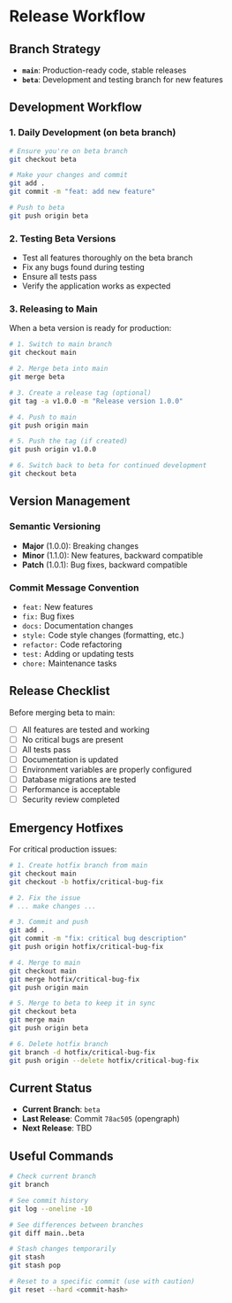 # Release Workflow

## Branch Strategy

- **`main`**: Production-ready code, stable releases
- **`beta`**: Development and testing branch for new features

## Development Workflow

### 1. Daily Development (on beta branch)
```bash
# Ensure you're on beta branch
git checkout beta

# Make your changes and commit
git add .
git commit -m "feat: add new feature"

# Push to beta
git push origin beta
```

### 2. Testing Beta Versions
- Test all features thoroughly on the beta branch
- Fix any bugs found during testing
- Ensure all tests pass
- Verify the application works as expected

### 3. Releasing to Main

When a beta version is ready for production:

```bash
# 1. Switch to main branch
git checkout main

# 2. Merge beta into main
git merge beta

# 3. Create a release tag (optional)
git tag -a v1.0.0 -m "Release version 1.0.0"

# 4. Push to main
git push origin main

# 5. Push the tag (if created)
git push origin v1.0.0

# 6. Switch back to beta for continued development
git checkout beta
```

## Version Management

### Semantic Versioning
- **Major** (1.0.0): Breaking changes
- **Minor** (1.1.0): New features, backward compatible
- **Patch** (1.0.1): Bug fixes, backward compatible

### Commit Message Convention
- `feat:` New features
- `fix:` Bug fixes
- `docs:` Documentation changes
- `style:` Code style changes (formatting, etc.)
- `refactor:` Code refactoring
- `test:` Adding or updating tests
- `chore:` Maintenance tasks

## Release Checklist

Before merging beta to main:

- [ ] All features are tested and working
- [ ] No critical bugs are present
- [ ] All tests pass
- [ ] Documentation is updated
- [ ] Environment variables are properly configured
- [ ] Database migrations are tested
- [ ] Performance is acceptable
- [ ] Security review completed

## Emergency Hotfixes

For critical production issues:

```bash
# 1. Create hotfix branch from main
git checkout main
git checkout -b hotfix/critical-bug-fix

# 2. Fix the issue
# ... make changes ...

# 3. Commit and push
git add .
git commit -m "fix: critical bug description"
git push origin hotfix/critical-bug-fix

# 4. Merge to main
git checkout main
git merge hotfix/critical-bug-fix
git push origin main

# 5. Merge to beta to keep it in sync
git checkout beta
git merge main
git push origin beta

# 6. Delete hotfix branch
git branch -d hotfix/critical-bug-fix
git push origin --delete hotfix/critical-bug-fix
```

## Current Status

- **Current Branch**: `beta`
- **Last Release**: Commit `78ac505` (opengraph)
- **Next Release**: TBD

## Useful Commands

```bash
# Check current branch
git branch

# See commit history
git log --oneline -10

# See differences between branches
git diff main..beta

# Stash changes temporarily
git stash
git stash pop

# Reset to a specific commit (use with caution)
git reset --hard <commit-hash>
``` 